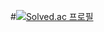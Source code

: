 #[![Solved.ac 프로필](http://mazassumnida.wtf/api/v2/generate_badge?boj=dltmdwls1227)](https://solved.ac/dltmdwls1227)
